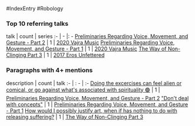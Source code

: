 #IndexEntry #Robology

### Top 10 referring talks
talk | count | series
:- | - |: -
<a data-href="Preliminaries Regarding Voice, Movement, and Gesture - Part 2" href="Preliminaries+Regarding+Voice%2C+Movement%2C+and+Gesture+-+Part+2" class="internal-link" target="_blank" rel="noopener">Preliminaries Regarding Voice, Movement, and Gesture - Part 2</a> | 1 | <a data-href="2020 Vajra Music" href="2020+Vajra+Music" class="internal-link" target="_blank" rel="noopener">2020 Vajra Music</a>
<a data-href="Preliminaries Regarding Voice, Movement, and Gesture - Part 1" href="Preliminaries+Regarding+Voice%2C+Movement%2C+and+Gesture+-+Part+1" class="internal-link" target="_blank" rel="noopener">Preliminaries Regarding Voice, Movement, and Gesture - Part 1</a> | 1 | <a data-href="2020 Vajra Music" href="2020+Vajra+Music" class="internal-link" target="_blank" rel="noopener">2020 Vajra Music</a>
<a data-href="The Way of Non-Clinging Part 3" href="The+Way+of+Non-Clinging+Part+3" class="internal-link" target="_blank" rel="noopener">The Way of Non-Clinging Part 3</a> | 1 | <a data-href="2017 Eros Unfettered" href="2017+Eros+Unfettered" class="internal-link" target="_blank" rel="noopener">2017 Eros Unfettered</a>

### Paragraphs with 4+ mentions
description | count | talk
:- | : - | :-
<a aria-label-position="top" aria-label="Preliminaries Regarding Voice, Movement, and Gesture - Part 2 > Doing the excercises can feel alien or comical or go against whats associated with spirituality 🟢" data-href="Preliminaries Regarding Voice, Movement, and Gesture - Part 2#Doing the excercises can feel alien or comical or go against what's associated with spirituality 🟢" href="Preliminaries+Regarding+Voice%2C+Movement%2C+and+Gesture+-+Part+2#Doing+the+excercises+can+feel+alien+or+comical+or+go+against+what%27s+associated+with+spirituality+%F0%9F%9F%A2" class="internal-link" target="_blank" rel="noopener">Doing the excercises can feel alien or comical, or  go against what&#x27;s associated with spirituality 🟢</a> | 1 | <a data-href="Preliminaries Regarding Voice, Movement, and Gesture - Part 2" href="Preliminaries+Regarding+Voice%2C+Movement%2C+and+Gesture+-+Part+2" class="internal-link" target="_blank" rel="noopener">Preliminaries Regarding Voice, Movement, and Gesture - Part 2</a>
<a aria-label-position="top" aria-label="Preliminaries Regarding Voice, Movement, and Gesture - Part 1 > Dont deal with concepts" data-href="Preliminaries Regarding Voice, Movement, and Gesture - Part 1#Don't deal with concepts" href="Preliminaries+Regarding+Voice%2C+Movement%2C+and+Gesture+-+Part+1#%22Don%27t+deal+with+concepts%22" class="internal-link" target="_blank" rel="noopener">&quot;Don&#x27;t deal with concepts&quot;</a> | 1 | <a data-href="Preliminaries Regarding Voice, Movement, and Gesture - Part 1" href="Preliminaries+Regarding+Voice%2C+Movement%2C+and+Gesture+-+Part+1" class="internal-link" target="_blank" rel="noopener">Preliminaries Regarding Voice, Movement, and Gesture - Part 1</a>
<a aria-label-position="top" aria-label="The Way of Non-Clinging Part 3 > How would I possibly justify art when if has nothing to do with releasing suffering" data-href="The Way of Non-Clinging Part 3#How would I possibly justify art when if has nothing to do with releasing suffering" href="The+Way+of+Non-Clinging+Part+3#How+would+I+possibly+justify+art+when+if+has+nothing+to+do+with+releasing+suffering" class="internal-link" target="_blank" rel="noopener">How would I possibly justify art, when if has nothing to do with releasing suffering?</a> | 1 | <a data-href="The Way of Non-Clinging Part 3" href="The+Way+of+Non-Clinging+Part+3" class="internal-link" target="_blank" rel="noopener">The Way of Non-Clinging Part 3</a>

